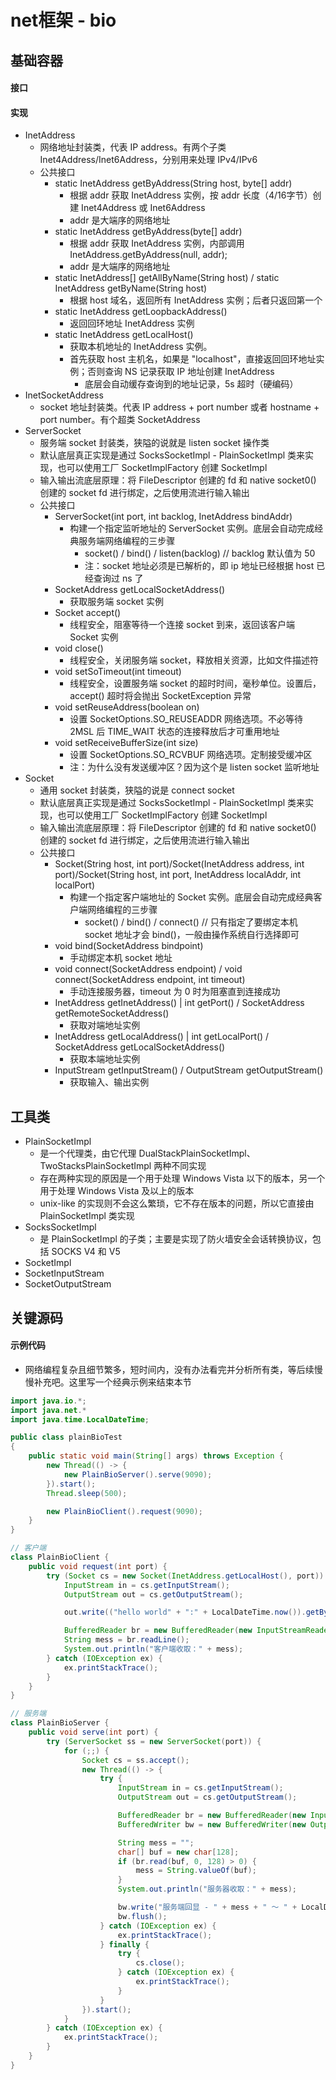 # net框架 - bio

## 基础容器
#### 接口

#### 实现
* InetAddress
	* 网络地址封装类，代表 IP address。有两个子类 Inet4Address/Inet6Address，分别用来处理 IPv4/IPv6
	* 公共接口
		* static InetAddress getByAddress(String host, byte[] addr)
			* 根据 addr 获取 InetAddress 实例，按 addr 长度（4/16字节）创建 Inet4Address 或 Inet6Address
			* addr 是大端序的网络地址
		* static InetAddress getByAddress(byte[] addr)
			* 根据 addr 获取 InetAddress 实例，内部调用 InetAddress.getByAddress(null, addr);
			* addr 是大端序的网络地址
		* static InetAddress[] getAllByName(String host) / static InetAddress getByName(String host)
			* 根据 host 域名，返回所有 InetAddress 实例；后者只返回第一个
		* static InetAddress getLoopbackAddress()
			* 返回回环地址 InetAddress 实例
		* static InetAddress getLocalHost()
			* 获取本机地址的 InetAddress 实例。
			* 首先获取 host 主机名，如果是 "localhost"，直接返回回环地址实例；否则查询 NS 记录获取 IP 地址创建 InetAddress
				* 底层会自动缓存查询到的地址记录，5s 超时（硬编码）
* InetSocketAddress
	* socket 地址封装类。代表 IP address + port number 或者 hostname + port number。有个超类 SocketAddress
* ServerSocket
	* 服务端 socket 封装类，狭隘的说就是 listen socket 操作类
	* 默认底层真正实现是通过 SocksSocketImpl - PlainSocketImpl 类来实现，也可以使用工厂 SocketImplFactory 创建 SocketImpl
	* 输入输出流底层原理：将 FileDescriptor 创建的 fd 和 native socket0() 创建的 socket fd 进行绑定，之后使用流进行输入输出
	* 公共接口
		* ServerSocket(int port, int backlog, InetAddress bindAddr)
			* 构建一个指定监听地址的 ServerSocket 实例。底层会自动完成经典服务端网络编程的三步骤
				* socket() / bind() / listen(backlog) // backlog 默认值为 50
				* 注：socket 地址必须是已解析的，即 ip 地址已经根据 host 已经查询过 ns 了
		* SocketAddress getLocalSocketAddress()
			* 获取服务端 socket 实例
		* Socket accept()
			* 线程安全，阻塞等待一个连接 socket 到来，返回该客户端 Socket 实例
		* void close()
			* 线程安全，关闭服务端 socket，释放相关资源，比如文件描述符
		* void setSoTimeout(int timeout)
			* 线程安全，设置服务端 socket 的超时时间，毫秒单位。设置后，accept() 超时将会抛出 SocketException 异常
		* void setReuseAddress(boolean on)
			* 设置 SocketOptions.SO_REUSEADDR 网络选项。不必等待 2MSL 后 TIME_WAIT 状态的连接释放后才可重用地址
		* void setReceiveBufferSize(int size)
			* 设置 SocketOptions.SO_RCVBUF 网络选项。定制接受缓冲区
			* 注：为什么没有发送缓冲区？因为这个是 listen socket 监听地址
* Socket
	* 通用 socket 封装类，狭隘的说是 connect socket
	* 默认底层真正实现是通过 SocksSocketImpl - PlainSocketImpl 类来实现，也可以使用工厂 SocketImplFactory 创建 SocketImpl
	* 输入输出流底层原理：将 FileDescriptor 创建的 fd 和 native socket0() 创建的 socket fd 进行绑定，之后使用流进行输入输出
	* 公共接口
		* Socket(String host, int port)/Socket(InetAddress address, int port)/Socket(String host, int port, InetAddress localAddr, int localPort)
			* 构建一个指定客户端地址的 Socket 实例。底层会自动完成经典客户端网络编程的三步骤
				* socket() / bind() / connect()	// 只有指定了要绑定本机 socket 地址才会 bind()，一般由操作系统自行选择即可
		* void bind(SocketAddress bindpoint)
			* 手动绑定本机 socket 地址
		* void connect(SocketAddress endpoint) / void connect(SocketAddress endpoint, int timeout)
			* 手动连接服务器，timeout 为 0 时为阻塞直到连接成功
		* InetAddress getInetAddress() | int getPort() / SocketAddress getRemoteSocketAddress()
			* 获取对端地址实例
		* InetAddress getLocalAddress() | int getLocalPort() / SocketAddress getLocalSocketAddress()
			* 获取本端地址实例
		* InputStream getInputStream() / OutputStream getOutputStream()
			* 获取输入、输出实例

## 工具类
* PlainSocketImpl
	* 是一个代理类，由它代理 DualStackPlainSocketImpl、TwoStacksPlainSocketImpl 两种不同实现
	* 存在两种实现的原因是一个用于处理 Windows Vista 以下的版本，另一个用于处理 Windows Vista 及以上的版本
	* unix-like 的实现则不会这么繁琐，它不存在版本的问题，所以它直接由 PlainSocketImpl 类实现
* SocksSocketImpl
	* 是 PlainSocketImpl 的子类；主要是实现了防火墙安全会话转换协议，包括 SOCKS V4 和 V5
* SocketImpl
* SocketInputStream
* SocketOutputStream

## 关键源码


#### 示例代码
* 网络编程复杂且细节繁多，短时间内，没有办法看完并分析所有类，等后续慢慢补充吧。这里写一个经典示例来结束本节
```java
import java.io.*;
import java.net.*
import java.time.LocalDateTime;

public class plainBioTest
{
	public static void main(String[] args) throws Exception {
		new Thread(() -> {
            new PlainBioServer().serve(9090);
        }).start();
        Thread.sleep(500);

        new PlainBioClient().request(9090);
	}
}

// 客户端
class PlainBioClient {
    public void request(int port) {
        try (Socket cs = new Socket(InetAddress.getLocalHost(), port)) {
            InputStream in = cs.getInputStream();
            OutputStream out = cs.getOutputStream();

            out.write(("hello world" + ":" + LocalDateTime.now()).getBytes());

            BufferedReader br = new BufferedReader(new InputStreamReader(in));
            String mess = br.readLine();
            System.out.println("客户端收取：" + mess);
        } catch (IOException ex) {
            ex.printStackTrace();
        }
    }
}

// 服务端
class PlainBioServer {
    public void serve(int port) {
        try (ServerSocket ss = new ServerSocket(port)) {
            for (;;) {
                Socket cs = ss.accept();
                new Thread(() -> {
                    try {
                        InputStream in = cs.getInputStream();
                        OutputStream out = cs.getOutputStream();

                        BufferedReader br = new BufferedReader(new InputStreamReader(in));
                        BufferedWriter bw = new BufferedWriter(new OutputStreamWriter(out));

                        String mess = "";
                        char[] buf = new char[128];
                        if (br.read(buf, 0, 128) > 0) {
                            mess = String.valueOf(buf);
                        }
                        System.out.println("服务器收取：" + mess);

                        bw.write("服务端回显 - " + mess + " ～ " + LocalDateTime.now() + "\n");
                        bw.flush();
                    } catch (IOException ex) {
                        ex.printStackTrace();
                    } finally {
                        try {
                            cs.close();
                        } catch (IOException ex) {
                            ex.printStackTrace();
                        }
                    }
                }).start();
            }
        } catch (IOException ex) {
            ex.printStackTrace();
        }
    }
}
```
